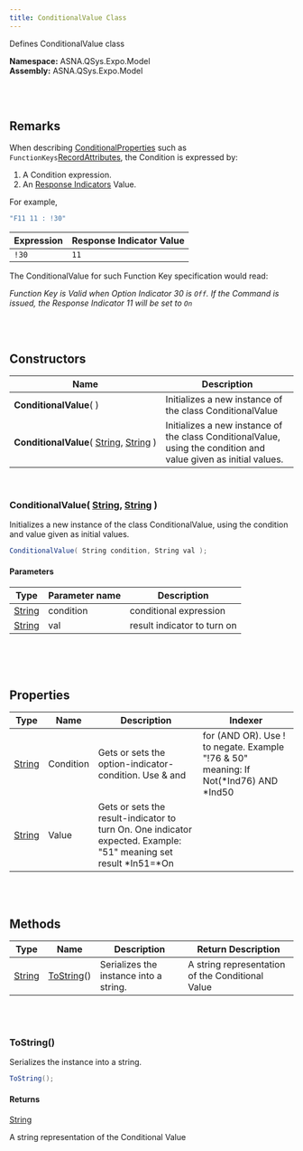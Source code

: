 ```yaml
---
title: ConditionalValue Class
---
```


<style>
tr td:first-child {
    white-space: nowrap;
}
</style>

Defines ConditionalValue class

**Namespace:** ASNA.QSys.Expo.Model <br/>
**Assembly:** ASNA.QSys.Expo.Model

<br>
<br>

## Remarks

When describing [ConditionalProperties](/reference/asna-qsys-expo/expo-model/conditional-property.html) such as `FunctionKeys`[RecordAttributes](/reference/asna-qsys-expo/expo-model/record-attribute.html), the Condition is expressed by:

1. A Condition expression.
2. An [Response Indicators](https://www.ibm.com/docs/en/i/7.2?topic=concepts-rpg-iv-indicators) Value. 

For example,

```cs
"F11 11 : !30"
```

| Expression | Response Indicator Value |
| --- | --- |
| `!30` | `11` |

The ConditionalValue for such Function Key specification would read:

*Function Key is Valid when Option Indicator 30 is `Off`. If the Command is issued, the Response Indicator 11 will be set to `On`*


<br>
<br>

## Constructors

| Name |  Description 
| --- | --- 
| **ConditionalValue**(  ) | Initializes a new instance of the class ConditionalValue
| **ConditionalValue**( [String](https://docs.microsoft.com/en-us/dotnet/api/system.string), [String](https://docs.microsoft.com/en-us/dotnet/api/system.string) ) | Initializes a new instance of the class ConditionalValue, using the condition and value given as initial values.

<br>

### ConditionalValue( [String](https://docs.microsoft.com/en-us/dotnet/api/system.string), [String](https://docs.microsoft.com/en-us/dotnet/api/system.string) )

Initializes a new instance of the class ConditionalValue, using the condition and value given as initial values.

```cs
ConditionalValue( String condition, String val );
```

#### Parameters

| Type | Parameter name | Description
| --- | --- | ---
| [String](https://docs.microsoft.com/en-us/dotnet/api/system.string) | condition | conditional expression 
| [String](https://docs.microsoft.com/en-us/dotnet/api/system.string) | val | result indicator to turn on 

<br>


<br>
<br>

## Properties

| Type | Name | Description | Indexer
| --- | --- | --- | --- 
| [String](https://docs.microsoft.com/en-us/dotnet/api/system.string) | Condition | Gets or sets the option-indicator-condition. Use & and | for (AND OR). Use ! to negate. Example "!76 & 50" meaning: If Not(*Ind76) AND *Ind50 | 
| [String](https://docs.microsoft.com/en-us/dotnet/api/system.string) | Value | Gets or sets the result-indicator to turn On. One indicator expected. Example: "51" meaning set result *In51=*On | 

<br>
<br>

## Methods

| Type | Name | Description | Return Description 
| --- | --- | --- | --- 
| [String](https://docs.microsoft.com/en-us/dotnet/api/system.string) | [ToString](#tostring)() | Serializes the instance into a string. | A string representation of the Conditional Value

<br>
<br>

### ToString()

Serializes the instance into a string.

```cs
ToString();
```

#### Returns

[String](https://docs.microsoft.com/en-us/dotnet/api/system.string)

A string representation of the Conditional Value


<br>
<br>

